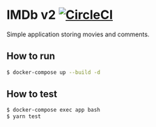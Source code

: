 IMDb v2 [![CircleCI](https://circleci.com/gh/budziam/imdb-v2.svg?style=svg)](https://circleci.com/gh/budziam/imdb-v2)
=======
Simple application storing movies and comments.

## How to run
```bash
$ docker-compose up --build -d
```

## How to test
```bash
$ docker-compose exec app bash
$ yarn test
```

